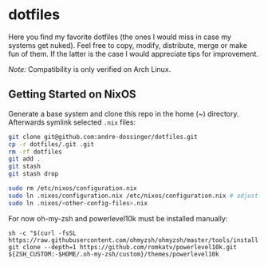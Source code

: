 # dotfiles

Here you find my favorite dotfiles (the ones I would miss in case my systems get nuked). Feel free to copy, modify, distribute, merge or make fun of them. If the latter is the case I would appreciate tips for improvement.

*Note:* Compatibility is only verified on Arch Linux.

## Getting Started on NixOS
Generate a base system and clone this repo in the home (~) directory. Afterwards symlink selected `.nix` files:
``` sh
git clone git@github.com:andre-dossinger/dotfiles.git
cp -r dotfiles/.git .git
rm -rf dotfiles
git add .
git stash
git stash drop

sudo rm /etc/nixos/configuration.nix
sudo ln .nixos/configuration.nix /etc/nixos/configuration.nix # adjust imports according to selected .nix files
sudo ln .nixos/<other-config-files>.nix
```

For now oh-my-zsh and powerlevel10k must be installed manually:
```
sh -c "$(curl -fsSL https://raw.githubusercontent.com/ohmyzsh/ohmyzsh/master/tools/install.sh)"
git clone --depth=1 https://github.com/romkatv/powerlevel10k.git ${ZSH_CUSTOM:-$HOME/.oh-my-zsh/custom}/themes/powerlevel10k
```

